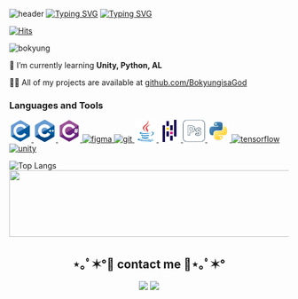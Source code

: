 ![header](https://capsule-render.vercel.app/api?type=waving&color=timeAuto&height=300&section=header&text=BokyungisaGod&fontSize=75)
[![Typing SVG](https://readme-typing-svg.demolab.com?font=Fira+Code&pause=1000&center=true&random=false&width=900&lines=Hi%2C+I'm+Bokyung%F0%9F%A6%8B)](https://git.io/typing-svg)
[![Typing SVG](https://readme-typing-svg.demolab.com?font=Fira+Code&pause=1000&center=true&random=false&width=900&lines=I+wanna+be+a+developer%F0%9F%90%A3)](https://git.io/typing-svg)

[![Hits](https://hits.seeyoufarm.com/api/count/incr/badge.svg?url=https%3A%2F%2Fgithub.com%2FBokyungisaGod&count_bg=%23FFDAFE&title_bg=%23F6B1F2&icon=&icon_color=%23E7E7E7&title=hits&edge_flat=false)](https://hits.seeyoufarm.com)

<p align="left"> <img src="https://komarev.com/ghpvc/?username=bokyung&label=Profile%20views&color=CEF6F5&style=flat" alt="bokyung" /> </p>

🌱 I’m currently learning **Unity, Python, AL**

👨‍💻 All of my projects are available at [github.com/BokyungisaGod](github.com/BokyungisaGod)

<h3 align="left">Languages and Tools</h3>
<p align="left"> <a href="https://www.cprogramming.com/" target="_blank" rel="noreferrer"> <img src="https://raw.githubusercontent.com/devicons/devicon/master/icons/c/c-original.svg" alt="c" width="40" height="40"/> </a> <a href="https://www.w3schools.com/cpp/" target="_blank" rel="noreferrer"> <img src="https://raw.githubusercontent.com/devicons/devicon/master/icons/cplusplus/cplusplus-original.svg" alt="cplusplus" width="40" height="40"/> </a> <a href="https://www.w3schools.com/cs/" target="_blank" rel="noreferrer"> <img src="https://raw.githubusercontent.com/devicons/devicon/master/icons/csharp/csharp-original.svg" alt="csharp" width="40" height="40"/> </a> <a href="https://www.figma.com/" target="_blank" rel="noreferrer"> <img src="https://www.vectorlogo.zone/logos/figma/figma-icon.svg" alt="figma" width="40" height="40"/> </a> <a href="https://git-scm.com/" target="_blank" rel="noreferrer"> <img src="https://www.vectorlogo.zone/logos/git-scm/git-scm-icon.svg" alt="git" width="40" height="40"/> </a> <a href="https://www.java.com" target="_blank" rel="noreferrer"> <img src="https://raw.githubusercontent.com/devicons/devicon/master/icons/java/java-original.svg" alt="java" width="40" height="40"/> </a> <a href="https://pandas.pydata.org/" target="_blank" rel="noreferrer"> <img src="https://raw.githubusercontent.com/devicons/devicon/2ae2a900d2f041da66e950e4d48052658d850630/icons/pandas/pandas-original.svg" alt="pandas" width="40" height="40"/> </a> <a href="https://www.photoshop.com/en" target="_blank" rel="noreferrer"> <img src="https://raw.githubusercontent.com/devicons/devicon/master/icons/photoshop/photoshop-line.svg" alt="photoshop" width="40" height="40"/> </a> <a href="https://www.python.org" target="_blank" rel="noreferrer"> <img src="https://raw.githubusercontent.com/devicons/devicon/master/icons/python/python-original.svg" alt="python" width="40" height="40"/> </a> <a href="https://www.tensorflow.org" target="_blank" rel="noreferrer"> <img src="https://www.vectorlogo.zone/logos/tensorflow/tensorflow-icon.svg" alt="tensorflow" width="40" height="40"/> </a> <a href="https://unity.com/" target="_blank" rel="noreferrer"> <img src="https://www.vectorlogo.zone/logos/unity3d/unity3d-icon.svg" alt="unity" width="40" height="40"/> </a> </p>

![Top Langs](https://github-readme-stats.vercel.app/api/top-langs/?username=BokyungisaGod&layout=compact&theme=dracula)
<a href="https://github.com/devxb/gitanimals">
  <img
    src="https://render.gitanimals.org/lines/hbin12212?pet-id=642212583922701813"
    width="600"
    height="120"
  />
</a>
<h2 align="center">⋆｡ﾟ✶°💜 contact me 💜⋆｡ﾟ✶°</h2>
<p align="center"><a href="https://velog.io/"><img src="https://img.shields.io/badge/My tech blog-A9BCF5?style=flat-square&logo=Undertale&logoColor=white&link=https://velog.io/@_am1024/posts"/></a>  <a href="mailto:krr1355@naver.com"><img src="https://img.shields.io/badge/Email-D0A9F5?style=flat-square&logo=Gmail&logoColor=white&link=mailto:krr1355@naver.com"/></a></p>
